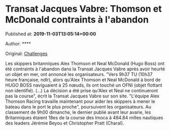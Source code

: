 
# Transat Jacques Vabre: Thomson et McDonald contraints à l'abandon

Published at: **2019-11-03T13:05:14+00:00**

Author: ****

Original: [Challenges](https://www.challenges.fr/sport/transat-jacques-vabre-thomson-et-mcdonald-contraints-a-l-abandon_682964)

Les skippers britanniques Alex Thomson et Neal McDonald (Hugo Boss) ont été contraints à l'abandon dans la Transat Jacques Vabre après avoir heurté un objet en mer, ont annoncé les organisateurs.
"Vers 9h37 TU (10h37 heure française, ndlr), alors qu'Alex Thomson et Neal McDonald à bord de HUGO BOSS naviguaient à 25 nœuds, ils ont touché un OFNI (objet flottant non identifié). (...) La décision a été prise qu'Alex et Neal ne continueront pas la course", écrit la Transat Jacques Vabre sur son site.
"L'équipe Alex Thomson Racing travaille maintenant pour aider les skippers à mener le bateau dans le port le plus proche", poursuivent les organisateurs.
Au classement de 9h00 dimanche, le dernier publié avant leur avarie, les Britanniques étaient 18es de la course des Imoca à 484.84 milles nautiques des leaders Jérémie Beyou et Christopher Pratt (Charal).

